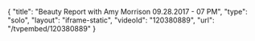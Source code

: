 {
    "title": "Beauty Report with Amy Morrison 09.28.2017 - 07 PM",
    "type": "solo",
    "layout": "iframe-static",
    "videoId": "120380889",
    "url": "\/tvpembed\/120380889"
}